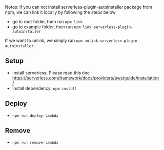Notes:
If you can not install serverless-plugin-autoinstaller package from npm, we can link it locally by following the steps below
- go to root folder, then run `npm link`
- go to example folder, then run `npm link serverless-plugin-autoinstaller`

If we want to unlink, we simply run `npm unlink serverless-plugin-autoinstaller`.

## Setup
- Install serverless. Please read this doc https://serverless.com/framework/docs/providers/aws/guide/installation/
- Install dependency: `npm install`

## Deploy
- `npm run deploy-lambda`

## Remove
- `npm run remove-lambda`
